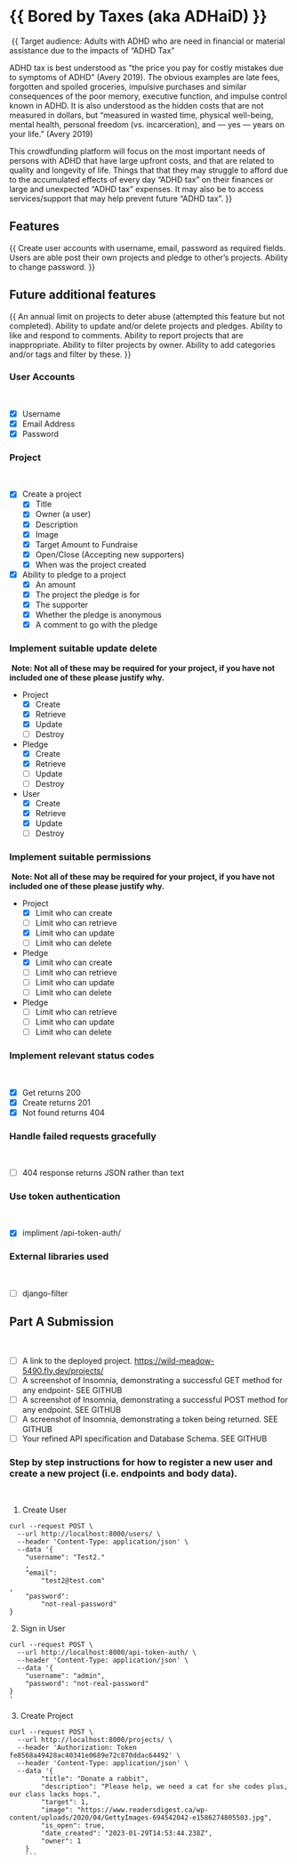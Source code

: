 # {{ Bored by Taxes (aka ADHaiD) }}
​
{{ Target audience: Adults with ADHD who are need in financial or material assistance due to the impacts of “ADHD Tax”

ADHD tax is best understood as “the price you pay for costly mistakes due to symptoms of ADHD” (Avery 2019). The obvious examples are late fees, forgotten and spoiled groceries, impulsive purchases and similar consequences of the poor memory, executive function, and impulse control known in ADHD. It is also understood as the hidden costs that are not measured in dollars, but “measured in wasted time, physical well-being, mental health, personal freedom (vs. incarceration), and — yes — years on your life.” (Avery 2019)

This crowdfunding platform will focus on the most important needs of persons with ADHD that have large upfront costs, and that are related to quality and longevity of life. Things that that they may struggle to afford due to the accumulated effects of every day “ADHD tax” on their finances or large and unexpected “ADHD tax” expenses. It may also be to access services/support that may help prevent future “ADHD tax”.
}}
​
## Features
{{ ​Create user accounts with username, email, password as required fields. Users are able post their own projects and pledge to other’s projects. Ability to change password. }}

## Future additional features

{{ An annual limit on projects to deter abuse (attempted this feature but not completed).  Ability to update and/or delete projects and pledges. Ability to like and respond to comments. Ability to report projects that are inappropriate. Ability to filter projects by owner. Ability to add categories and/or tags and filter by these. }}

### User Accounts
​
- [X] Username
- [X] Email Address
- [X] Password
​
### Project
​
- [X] Create a project
  - [X] Title
  - [X] Owner (a user)
  - [X] Description
  - [X] Image
  - [X] Target Amount to Fundraise
  - [X] Open/Close (Accepting new supporters)
  - [X] When was the project created
- [X] Ability to pledge to a project
  - [X] An amount
  - [X] The project the pledge is for
  - [X] The supporter
  - [X] Whether the pledge is anonymous
  - [X] A comment to go with the pledge
  
### Implement suitable update delete
​
**Note: Not all of these may be required for your project, if you have not included one of these please justify why.**
​
- Project
  - [X] Create
  - [X] Retrieve
  - [X] Update
  - [ ] Destroy
- Pledge
  - [X] Create
  - [X] Retrieve
  - [ ] Update
  - [ ] Destroy
- User
  - [X] Create
  - [X] Retrieve
  - [X] Update
  - [ ] Destroy
​
### Implement suitable permissions
​
**Note: Not all of these may be required for your project, if you have not included one of these please justify why.**
​
- Project
  - [X] Limit who can create
  - [ ] Limit who can retrieve
  - [X] Limit who can update
  - [ ] Limit who can delete
- Pledge
  - [X] Limit who can create
  - [ ] Limit who can retrieve
  - [ ] Limit who can update
  - [ ] Limit who can delete
- Pledge
  - [ ] Limit who can retrieve
  - [ ] Limit who can update
  - [ ] Limit who can delete
​
### Implement relevant status codes
​
- [X] Get returns 200
- [X] Create returns 201
- [X] Not found returns 404
​
### Handle failed requests gracefully 
​
- [ ] 404 response returns JSON rather than text
​
### Use token authentication
​
- [X] impliment /api-token-auth/
​
​
### External libraries used
​
- [ ] django-filter
​
​
## Part A Submission
​
- [ ] A link to the deployed project. https://wild-meadow-5490.fly.dev/projects/
- [ ] A screenshot of Insomnia, demonstrating a successful GET method for any endpoint- SEE GITHUB
- [ ] A screenshot of Insomnia, demonstrating a successful POST method for any endpoint. SEE GITHUB
- [ ] A screenshot of Insomnia, demonstrating a token being returned. SEE GITHUB
- [ ] Your refined API specification and Database Schema. SEE GITHUB
​
### Step by step instructions for how to register a new user and create a new project (i.e. endpoints and body data).
​
1. Create User
​
```shell
curl --request POST \
  --url http://localhost:8000/users/ \
  --header 'Content-Type: application/json' \
  --data '{
	"username":	"Test2."
	,
	"email":
		"test2@test.com"
,
	"password": 
		"not-real-password"	
}
```
​
2. Sign in User
​
```shell
curl --request POST \
  --url http://localhost:8000/api-token-auth/ \
  --header 'Content-Type: application/json' \
  --data '{
	"username": "admin",
	"password": "not-real-password"
}
'
```
​
3. Create Project
​
```shell
curl --request POST \
  --url http://localhost:8000/projects/ \
  --header 'Authorization: Token fe8568a49428ac40341e0689e72c870ddac64492' \
  --header 'Content-Type: application/json' \
  --data '{
        "title": "Donate a rabbit",
        "description": "Please help, we need a cat for she codes plus, our class lacks hops.",
        "target": 1,
        "image": "https://www.readersdigest.ca/wp-content/uploads/2020/04/GettyImages-694542042-e1586274805503.jpg",
        "is_open": true,
        "date_created": "2023-01-29T14:53:44.238Z",
        "owner": 1
    }
    ```
